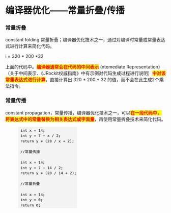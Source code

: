 # 编译器优化——常量折叠/传播

### 常量折叠

constant folding 常量折叠；编译器优化技术之一，通过对编译时常量或常量表达式进行计算来简化代码。

i = 320 \* 200 \*32&#x20;

上面的代码中。<mark style="color:red;">**编译器通常会在代码的中间表示**</mark> (ntemediate Representation） （关于中间表示．《JRockit权威指南》中有示例对代码生成过程进行说明）<mark style="color:red;">**中对该常量表达式进行计算**</mark>，直接计算出 320 \* 200 \* 32 的值，而不会在此生成2个乘法指令。



### 常量传播

constant propagation，常量传播，编译器优化技术之一，可以<mark style="color:red;">**在一段代码中，将表达式中的常量替换为相关表达式或字面量**</mark>，再使用常量折叠技术来简化代码。

<figure><img src="../.gitbook/assets/image.png" alt=""><figcaption></figcaption></figure>









